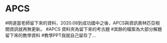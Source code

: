 # APCS

#明道當老師留下來的資料，2020.08到成功國中之後，APCS與資訊奧林匹亞相關資訊就再無更新。
#APCS 資料夾為留下來的考古題
#其餘的檔案為大部分解題留下來的教學資料
#教學PPT我就自己留存了...